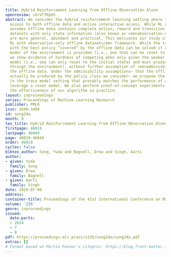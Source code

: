 ```yaml
---
title: Hybrid Reinforcement Learning from Offline Observation Alone
openreview: c6rVlTKpb5
abstract: We consider the hybrid reinforcement learning setting where the agent has
  access to both offline data and online interactive access. While RL research typically
  assumes offline data contains complete action, reward and transition information,
  datasets with only state information (also known as <em>observation-only</em> datasets)
  are more general, abundant and practical. This motivates our study of the <em>hybrid
  RL with observation-only offline dataset</em> framework. While the task of competing
  with the best policy “covered” by the offline data can be solved if a <em>reset</em>
  model of the environment is provided (i.e., one that can be reset to any state),
  we show evidence of hardness of competing when only given the weaker <em>trace</em>
  model (i.e., one can only reset to the initial states and must produce full traces
  through the environment), without further assumption of <em>admissibility</em> of
  the offline data. Under the admissibility assumptions– that the offline data could
  actually be produced by the policy class we consider– we propose the first algorithm
  in the trace model setting that provably matches the performance of algorithms that
  leverage a reset model. We also perform proof-of-concept experiments that suggest
  the effectiveness of our algorithm in practice.
layout: inproceedings
series: Proceedings of Machine Learning Research
publisher: PMLR
issn: 2640-3498
id: song24a
month: 0
tex_title: Hybrid Reinforcement Learning from Offline Observation Alone
firstpage: 46019
lastpage: 46049
page: 46019-46049
order: 46019
cycles: false
bibtex_author: Song, Yuda and Bagnell, Drew and Singh, Aarti
author:
- given: Yuda
  family: Song
- given: Drew
  family: Bagnell
- given: Aarti
  family: Singh
date: 2024-07-08
address:
container-title: Proceedings of the 41st International Conference on Machine Learning
volume: '235'
genre: inproceedings
issued:
  date-parts:
  - 2024
  - 7
  - 8
pdf: https://proceedings.mlr.press/v235/song24a/song24a.pdf
extras: []
# Format based on Martin Fenner's citeproc: https://blog.front-matter.io/posts/citeproc-yaml-for-bibliographies/
---
```


